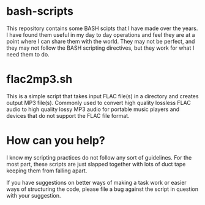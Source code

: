 # bash-scripts

This repository contains some BASH scipts that I have made over the years. I have found them useful in my day to day operations and feel they are at a point where I can share them with the world. They may not be perfect, and they may not follow the BASH scripting directives, but they work for what I need them to do.

# flac2mp3.sh

This is a simple script that takes input FLAC file(s) in a directory and creates output MP3 file(s). Commonly used to convert high quality lossless FLAC audio to high quality lossy MP3 audio for portable music players and devices that do not support the FLAC file format.

# How can you help?

I know my scripting practices do not follow any sort of guidelines. For the most part, these scripts are just slapped together with lots of duct tape keeping them from falling apart.

If you have suggestions on better ways of making a task work or easier ways of structuring the code, please file a bug against the script in question with your suggestion.


